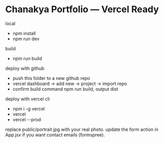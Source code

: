 # Chanakya Portfolio — Vercel Ready

local
- npm install
- npm run dev

build
- npm run build

deploy with github
- push this folder to a new github repo
- vercel dashboard → add new → project → import repo
- confirm build command npm run build, output dist

deploy with vercel cli
- npm i -g vercel
- vercel
- vercel --prod

replace public/portrait.jpg with your real photo.
update the form action in App.jsx if you want contact emails (formspree).
